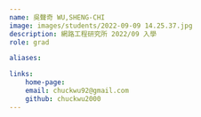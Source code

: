 ```yaml
---
name: 吳聲奇 WU,SHENG-CHI
image: images/students/2022-09-09 14.25.37.jpg
description: 網路工程研究所 2022/09 入學
role: grad

aliases:

links:
    home-page:
    email: chuckwu92@gmail.com
    github: chuckwu2000
---
```

